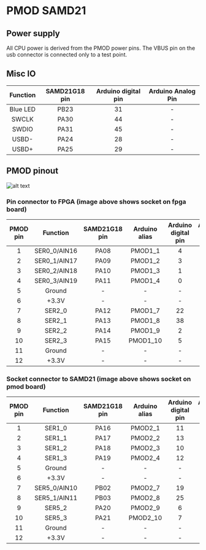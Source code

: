 # PMOD SAMD21

## Power supply

All CPU power is derived from the PMOD power pins.  The VBUS pin on the usb connector is connected only to a test point.

## Misc IO

| Function | SAMD21G18 pin  | Arduino digital pin | Arduino Analog Pin |
|:-------------:|:-----:|:-----:|:-----:|
| Blue LED | PB23 | 31 | - |
| SWCLK | PA30 | 44 | - |
| SWDIO | PA31 | 45 | - |
| USBD- | PA24 | 28 | - |
| USBD+ | PA25 | 29 | - |

## PMOD pinout

![alt text](https://reference.digilentinc.com/_media/reference/pmod/pmod-pinout-2x6.png)

### Pin connector to FPGA (image above shows socket on fpga board)

| PMOD pin  | Function | SAMD21G18 pin  | Arduino alias | Arduino digital pin | Arduino Analog Pin |
|:-------------:|:-------------:|:-----:|:-----:|:-----:|:-----:|
| 1 | SER0_0/AIN16 | PA08 | PMOD1_1 | 4 | |
| 2 | SER0_1/AIN17 | PA09 | PMOD1_2 | 3 | |
| 3 | SER0_2/AIN18 | PA10 | PMOD1_3 | 1 | |
| 4 | SER0_3/AIN19 | PA11 | PMOD1_4 | 0 | |
| 5 | Ground | - | - | - | - |
| 6 | +3.3V | - | - | - | - |
| 7 | SER2_0 | PA12 | PMOD1_7 | 22 | - |
| 8 | SER2_1 | PA13 | PMOD1_8 | 38 | - |
| 9 | SER2_2 | PA14 | PMOD1_9 | 2 | - |
| 10 | SER2_3 | PA15 | PMOD1_10 | 5 | - |
| 11 | Ground | - | - | - |
| 12 | +3.3V | - | - | - |

### Socket connector to SAMD21 (image above shows socket on pmod board)

| PMOD pin  | Function | SAMD21G18 pin  | Arduino alias | Arduino digital pin | Arduino Analog Pin |
|:-------------:|:-------------:|:-----:|:-----:|:-----:|:-----:|
| 1 | SER1_0 | PA16 | PMOD2_1 | 11 | - |
| 2 | SER1_1 | PA17 | PMOD2_2 | 13 | - |
| 3 | SER1_2 | PA18 | PMOD2_3 | 10 | - |
| 4 | SER1_3 | PA19 | PMOD2_4 | 12 | - |
| 5 | Ground | - | - | - |
| 6 | +3.3V | - | - | - |
| 7 | SER5_0/AIN10 | PB02 | PMOD2_7 | 19 | A0 |
| 8 | SER5_1/AIN11 | PB03 | PMOD2_8 | 25 | A1 |
| 9 | SER5_2 | PA20 | PMOD2_9 | 6 | - |
| 10 | SER5_3 | PA21 | PMOD2_10 | 7 | - |
| 11 | Ground | - | - | - |
| 12 | +3.3V | - | - | - |
